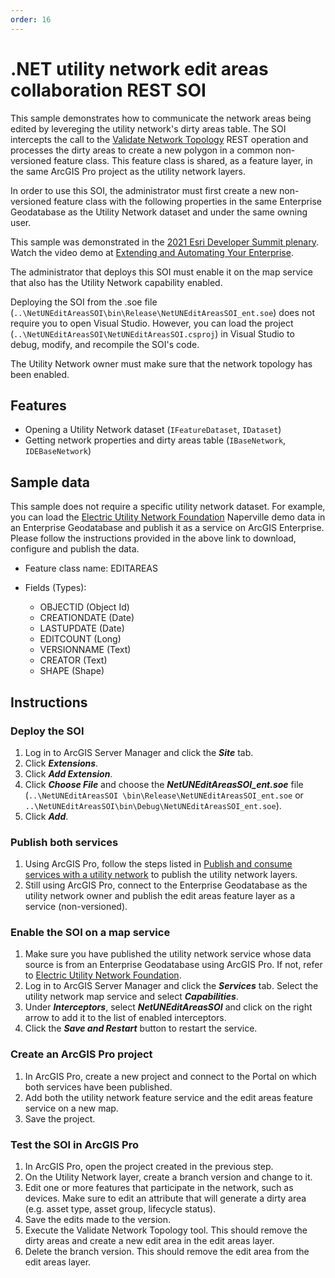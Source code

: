 ```yaml
---
order: 16
---
```


# .NET utility network edit areas collaboration REST SOI

This sample demonstrates how to communicate the network areas being edited by levereging the utility network's dirty areas table. The SOI intercepts the call to the [Validate Network Topology](https://developers.arcgis.com/rest/services-reference/validatenetworktopology-utiility-network-server-.htm) REST operation and processes the dirty areas to create a new polygon in a common non-versioned feature class. This feature class is shared, as a feature layer, in the same ArcGIS Pro project as the utility network layers.

In order to use this SOI, the administrator must first create a new non-versioned feature class with the following properties in the same Enterprise Geodatabase as the Utility Network dataset and under the same owning user.

This sample was demonstrated in the [2021 Esri Developer Summit plenary](https://www.esri.com/arcgis-blog/products/arcgis/administration/dev-summit-2021-extend-and-automate-your-intelligent-enterprise/). Watch the video demo at [Extending and Automating Your Enterprise](https://www.youtube.com/watch?v=hHFLSLXczGY).

The administrator that deploys this SOI must enable it on the map service that also has the Utility Network capability enabled.

Deploying the SOI from the .soe file (`..\NetUNEditAreasSOI\bin\Release\NetUNEditAreasSOI_ent.soe`) does not require you to open Visual Studio. However, you can load the project (`..\NetUNEditAreasSOI\NetUNEditAreasSOI.csproj`) in Visual Studio to debug, modify, and recompile the SOI's code.

The Utility Network owner must make sure that the network topology has been enabled.

## Features
  * Opening a Utility Network dataset (`IFeatureDataset`, `IDataset`)
  * Getting network properties and dirty areas table (`IBaseNetwork`, `IDEBaseNetwork`)
  

## Sample data
This sample does not require a specific utility network dataset. For example, you can load the [Electric Utility Network Foundation](https://solutions.arcgis.com/electric/help/electric-utility-network-foundation/) Naperville demo data in an Enterprise Geodatabase and publish it as a service on ArcGIS Enterprise. Please follow the instructions provided in the above link to download, configure and publish the data.

- Feature class name: EDITAREAS

- Fields (Types):
  - OBJECTID (Object Id)
  - CREATIONDATE (Date)
  - LASTUPDATE (Date)
  - EDITCOUNT (Long)
  - VERSIONNAME (Text)
  - CREATOR (Text)
  - SHAPE (Shape)

## Instructions

### Deploy the SOI

1. Log in to ArcGIS Server Manager and click the ***Site*** tab.
2. Click ***Extensions***.
3. Click ***Add Extension***.
4. Click ***Choose File*** and choose the ***NetUNEditAreasSOI_ent.soe*** file (`..\NetUNEditAreasSOI
\bin\Release\NetUNEditAreasSOI_ent.soe` or `..\NetUNEditAreasSOI\bin\Debug\NetUNEditAreasSOI_ent.soe`).
5. Click ***Add***.

### Publish both services

1. Using ArcGIS Pro, follow the steps listed in [Publish and consume services with a utility network](https://pro.arcgis.com/en/pro-app/latest/help/data/utility-network/publishing-and-consuming-services-with-the-utility-network.htm) to publish the utility network layers.
2. Still using ArcGIS Pro, connect to the Enterprise Geodatabase as the utility network owner and publish the edit areas feature layer as a service (non-versioned).

### Enable the SOI on a map service

1. Make sure you have published the utility network service whose data source is from an Enterprise Geodatabase using ArcGIS Pro. If not, refer to [Electric Utility Network Foundation](https://solutions.arcgis.com/electric/help/electric-utility-network-foundation/).
2. Log in to ArcGIS Server Manager and click the ***Services*** tab. Select the utility network map service and select ***Capabilities***.
3. Under ***Interceptors***, select ***NetUNEditAreasSOI*** and click on the right arrow to add it to the list of enabled interceptors.
4. Click the ***Save and Restart*** button to restart the service.

### Create an ArcGIS Pro project
1. In ArcGIS Pro, create a new project and connect to the Portal on which both services have been published.
2. Add both the utility network feature service and the edit areas feature service on a new map.
3. Save the project.

### Test the SOI in ArcGIS Pro

1. In ArcGIS Pro, open the project created in the previous step.
2. On the Utility Network layer, create a branch version and change to it.
3. Edit one or more features that participate in the network, such as devices. Make sure to edit an attribute that will generate a dirty area (e.g. asset type, asset group, lifecycle status). 
4. Save the edits made to the version.
5. Execute the Validate Network Topology tool. This should remove the dirty areas and create a new edit area in the edit areas layer. 
6. Delete the branch version. This should remove the edit area from the edit areas layer.
     
   
